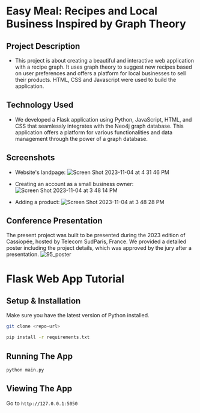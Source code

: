 # Easy Meal: Recipes and Local Business Inspired by Graph Theory

## Project Description

- This project is about creating a beautiful and interactive web application with a recipe graph. It uses graph theory to suggest new recipes based on user preferences and offers a platform for local businesses to sell their products. HTML, CSS and Javascript were used to build the application.

## Technology Used
- We developed a Flask application using Python, JavaScript, HTML, and CSS that seamlessly integrates with the Neo4j graph database. This application offers a platform for various functionalities and data management through the power of a graph database.

## Screenshots
- Website's landpage:
![Screen Shot 2023-11-04 at 4 31 46 PM](https://github.com/Sabdietrich/Cassiope_neo4j/assets/52481495/946ccdfb-42c1-4e04-9f28-2d00b3a4de15)

- Creating an account as a small business owner: 
![Screen Shot 2023-11-04 at 3 48 14 PM](https://github.com/Sabdietrich/Cassiope_neo4j/assets/52481495/38303835-f31e-4248-86ef-a42cd0f75911)

- Adding a product:
![Screen Shot 2023-11-04 at 3 48 28 PM](https://github.com/Sabdietrich/Cassiope_neo4j/assets/52481495/1b473a22-c1f7-4397-ab84-ae13ad8c122e)


## Conference Presentation
The present project was built to be presented during the 2023 edition of Cassiopée, hosted by Telecom SudParis, France. We provided a detailed poster including the project details, which was approved by the jury after a presentation.
![95_poster ](https://github.com/thaisstein/kingdomquarrel-game/assets/52481495/cb2715a0-7688-4d2a-a71a-683fb491769b)


# Flask Web App Tutorial

## Setup & Installation

Make sure you have the latest version of Python installed.

```bash
git clone <repo-url>
```

```bash
pip install -r requirements.txt
```

## Running The App

```bash
python main.py
```

## Viewing The App

Go to `http://127.0.0.1:5050`

